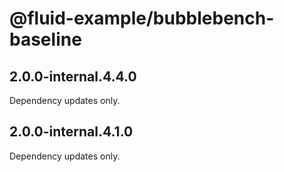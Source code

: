 # @fluid-example/bubblebench-baseline

## 2.0.0-internal.4.4.0

Dependency updates only.

## 2.0.0-internal.4.1.0

Dependency updates only.
